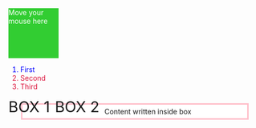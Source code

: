 <style>
  .hover-ex{
  width: 100px;
  height: 100px;
  background-color:limegreen;
  color: white;
  }
  .hover-ex:hover{
  background-color: crimson;
  width: 150px;
  height:150px;
  }
  </style>
  <div class="hover-ex"> Move your mouse here</div>
  <style>
  .first-child-ex{
  color:crimson;
  }
  .first-child-ex:first-child{
  color:blue;
  }
  </style>
  <ol>
  <li class="first-child-ex"> First </li>
   <li class="first-child-ex"> Second </li>
   <li class="first-child-ex">Third</li>
  </ol>
   
  <style>
  
  .ex-box{
  box-sizing: border-box;
  display:flex;
  align-items: center;
  justify-content: center;
  float: left;
  margin-right: 10px;
  border-radious: 5px;
  font-size: 30px;
  }
  .ex-box:last-of-type{
  clear: right;
  }
  </style>
  <div class="ex-box"> BOX 1</div>
  <div class="ex-box"> BOX 2</div>
  
  <style>
   .example{
  border: 3px solid pink;
  padding:5px;
  margin: 25px;
  background-color: white;
  }
  </style>
  <div class="example"> Content written inside box </div>
